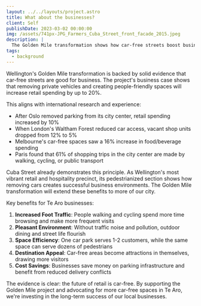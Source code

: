 ```yaml
---
layout: ../../layouts/project.astro
title: What about the businesses?
client: Self
publishDate: 2023-03-02 00:00:00
img: /assets/741px-JPG_Farmers_Cuba_Street_front_facade_2015.jpeg
description: |
  The Golden Mile transformation shows how car-free streets boost business. When we prioritize people over parking, everyone wins.
tags:
  - background
---
```


Wellington's Golden Mile transformation is backed by solid evidence that car-free streets are good for business. The project's business case shows that removing private vehicles and creating people-friendly spaces will increase retail spending by up to 20%.

This aligns with international research and experience:

- After Oslo removed parking from its city center, retail spending increased by 10%
- When London's Waltham Forest reduced car access, vacant shop units dropped from 12% to 5%
- Melbourne's car-free spaces saw a 16% increase in food/beverage spending
- Paris found that 61% of shopping trips in the city center are made by walking, cycling, or public transport

Cuba Street already demonstrates this principle. As Wellington's most vibrant retail and hospitality precinct, its pedestrianized section shows how removing cars creates successful business environments. The Golden Mile transformation will extend these benefits to more of our city.

Key benefits for Te Aro businesses:

1. **Increased Foot Traffic**: People walking and cycling spend more time browsing and make more frequent visits
2. **Pleasant Environment**: Without traffic noise and pollution, outdoor dining and street life flourish
3. **Space Efficiency**: One car park serves 1-2 customers, while the same space can serve dozens of pedestrians
4. **Destination Appeal**: Car-free areas become attractions in themselves, drawing more visitors
5. **Cost Savings**: Businesses save money on parking infrastructure and benefit from reduced delivery conflicts

The evidence is clear: the future of retail is car-free. By supporting the Golden Mile project and advocating for more car-free spaces in Te Aro, we're investing in the long-term success of our local businesses.